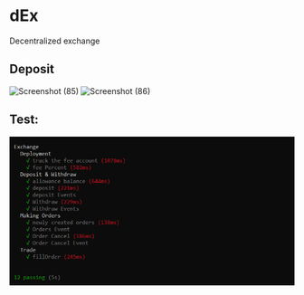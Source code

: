 # dEx
Decentralized exchange



## Deposit
![Screenshot (85)](https://user-images.githubusercontent.com/28341697/197330500-490e8996-bd56-452e-be4f-ab4f1604d8bc.png)
![Screenshot (86)](https://user-images.githubusercontent.com/28341697/197330539-1d8bd933-43d0-454d-9af0-fdcd4283c892.png)




## Test:
<img src="./assets/test.PNG" />
